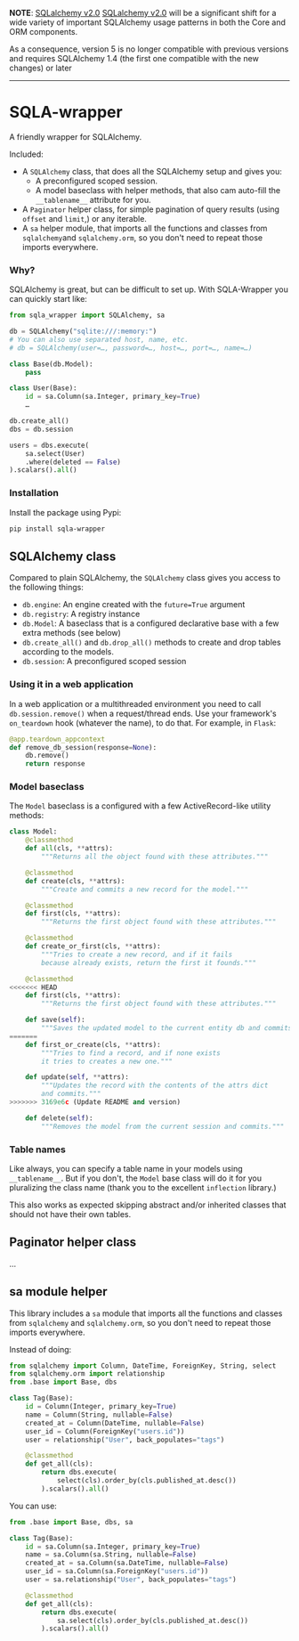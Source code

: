 **NOTE**: [SQLalchemy v2.0](https://docs.sqlalchemy.org/en/14/glossary.html#term-2.0-style) [SQLalchemy v2.0](https://docs.sqlalchemy.org/en/14/glossary.html#term-2.0-style) will be a significant shift for a wide variety of important SQLAlchemy usage patterns in both the Core and ORM components.

As a consequence, version 5 is no longer compatible with previous versions and requires SQLAlchemy 1.4 (the first one compatible with the new changes) or later

----

# SQLA-wrapper

A friendly wrapper for SQLAlchemy.

Included:

- A `SQLAlchemy` class, that does all the SQLAlchemy setup and gives you:
    - A preconfigured scoped session.
    - A model baseclass with helper methods, that also cam auto-fill the `__tablename__` attribute for you.
- A `Paginator` helper class, for simple pagination of query results (using `offset` and `limit`,) or any iterable.
- A `sa` helper module, that imports all the functions and classes from `sqlalchemy`and `sqlalchemy.orm`,
so you don't need to repeat those imports everywhere.


### Why?

SQLAlchemy is great, but can be difficult to set up. With SQLA-Wrapper you can quickly start like:

```python
from sqla_wrapper import SQLAlchemy, sa

db = SQLAlchemy("sqlite:///:memory:")
# You can also use separated host, name, etc.
# db = SQLAlchemy(user=…, password=…, host=…, port=…, name=…)

class Base(db.Model):
    pass

class User(Base):
    id = sa.Column(sa.Integer, primary_key=True)
    …

db.create_all()
dbs = db.session

users = dbs.execute(
    sa.select(User)
    .where(deleted == False)
).scalars().all()
```


### Installation

Install the package using Pypi:

```bash
pip install sqla-wrapper
```


## SQLAlchemy class

Compared to plain SQLAlchemy, the `SQLAlchemy` class gives you access to the following things:

- `db.engine`: An engine created with the `future=True` argument
- `db.registry`: A registry instance
- `db.Model`: A baseclass that is a configured declarative base with a few extra methods (see below)
- `db.create_all()` and `db.drop_all()` methods to create and drop tables according to the models.
- `db.session`: A preconfigured scoped session

### Using it in a web application

In a web application or a multithreaded environment you need to call `db.session.remove()` when a request/thread ends. Use your framework's `on_teardown` hook (whatever the name), to do that. For example, in `Flask`:

```python
@app.teardown_appcontext
def remove_db_session(response=None):
    db.remove()
    return response
```

### Model baseclass

The `Model` baseclass is a configured with a few ActiveRecord-like utility methods:

```python
class Model:
    @classmethod
    def all(cls, **attrs):
        """Returns all the object found with these attributes."""

    @classmethod
    def create(cls, **attrs):
        """Create and commits a new record for the model."""

    @classmethod
    def first(cls, **attrs):
        """Returns the first object found with these attributes."""

    @classmethod
    def create_or_first(cls, **attrs):
        """Tries to create a new record, and if it fails
        because already exists, return the first it founds."""

    @classmethod
<<<<<<< HEAD
    def first(cls, **attrs):
        """Returns the first object found with these attributes."""

    def save(self):
        """Saves the updated model to the current entity db and commits."""
=======
    def first_or_create(cls, **attrs):
        """Tries to find a record, and if none exists
        it tries to creates a new one."""

    def update(self, **attrs):
        """Updates the record with the contents of the attrs dict
        and commits."""
>>>>>>> 3169e6c (Update README and version)

    def delete(self):
        """Removes the model from the current session and commits."""
```

### Table names

Like always, you can specify a table name in your models using `__tablename__`. But if you don't, the `Model` base class will do it for you pluralizing the class name (thank you to the excellent `inflection` library.)

This also works as expected skipping abstract and/or inherited classes that should not have their own tables.


## Paginator helper class

...


## sa module helper

This library includes a `sa` module that imports all the functions and classes from `sqlalchemy` and `sqlalchemy.orm`,
so you don't need to repeat those imports everywhere.

Instead of doing:

```python
from sqlalchemy import Column, DateTime, ForeignKey, String, select
from sqlalchemy.orm import relationship
from .base import Base, dbs

class Tag(Base):
    id = Column(Integer, primary_key=True)
    name = Column(String, nullable=False)
    created_at = Column(DateTime, nullable=False)
    user_id = Column(ForeignKey("users.id"))
    user = relationship("User", back_populates="tags")

    @classmethod
    def get_all(cls):
        return dbs.execute(
            select(cls).order_by(cls.published_at.desc())
        ).scalars().all()
```

You can use:

```python
from .base import Base, dbs, sa

class Tag(Base):
    id = sa.Column(sa.Integer, primary_key=True)
    name = sa.Column(sa.String, nullable=False)
    created_at = sa.Column(sa.DateTime, nullable=False)
    user_id = sa.Column(sa.ForeignKey("users.id"))
    user = sa.relationship("User", back_populates="tags")

    @classmethod
    def get_all(cls):
        return dbs.execute(
            sa.select(cls).order_by(cls.published_at.desc())
        ).scalars().all()
```

